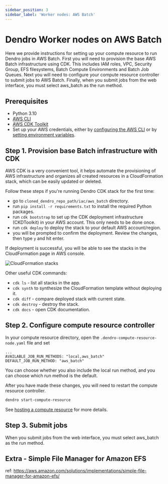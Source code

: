 ```yaml
---
sidebar_position: 3
sidebar_label: 'Worker nodes: AWS Batch'
---
```


# Dendro Worker nodes on AWS Batch

Here we provide instructions for setting up your compute resource to run Dendro jobs in AWS Batch. First you will need to provision the base AWS Batch infrastructure using CDK. This includes IAM roles, VPC, Security Group, EFS filesystems, Batch Compute Environments and Batch Job Queues. Next you will need to configure your compute resource controller to submit jobs to AWS Batch. Finally, when you submit jobs from the web interface, you must select aws_batch as the run method.

## Prerequisites

- Python 3.10
- [AWS CLI](https://docs.aws.amazon.com/cli/latest/userguide/getting-started-install.html)
- [AWS CDK Toolkit](https://docs.aws.amazon.com/cdk/latest/guide/cli.html)
- Set up your AWS credentials, either by [configuring the AWS CLI](https://docs.aws.amazon.com/cli/latest/userguide/cli-configure-quickstart.html) or by [setting environment variables](https://docs.aws.amazon.com/cli/latest/userguide/cli-configure-envvars.html).


## Step 1. Provision base Batch infrastructure with CDK

AWS CDK is a very convenient tool, it helps automate the provisioning of AWS infrastructure and organizes all created resources in a CloudFormation stack, which can be easily updated or deleted.

Follow these steps if you're running Dendro CDK stack for the first time:
- go to `cloned_dendro_repo_path/iac/aws_batch` directory.
- run `pip install -r requirements.txt` to install the required Python packages.
- run `cdk bootstrap` to set up the CDK deployment infrastructure (CKDToolkit) in your AWS account. This only needs to be done once.
- run `cdk deploy` to deploy the stack to your default AWS account/region.
- you will be prompted to confirm the deployment. Review the changes, then type `y` and hit enter.

If deployment is successful, you will be able to see the stacks in the CloudFormation page in AWS console.

![CloudFormation stacks](https://github.com/flatironinstitute/dendro/assets/3679296/87ca6dcd-fe59-4afc-b64f-4fcc24b64f86)

Other useful CDK commands:
- `cdk ls` - list all stacks in the app.
- `cdk synth` to synthesize the CloudFormation template without deploying it.
- `cdk diff` - compare deployed stack with current state.
- `cdk destroy` - destroy the stack.
- `cdk docs` - open CDK documentation.

## Step 2. Configure compute resource controller

In your compute resource directory, open the `.dendro-compute-resource-node.yaml` file and set

```
...
AVAILABLE_JOB_RUN_METHODS: "local,aws_batch"
DEFAULT_JOB_RUN_METHOD: "aws_batch"
```

You can choose whether you also include the local run method, and you can choose which run method is the default.

After you have made these changes, you will need to restart the compute resource controller.

```bash
dendro start-compute-resource
```

See [hosting a compute resource](./host_compute_resource.md) for more details.

## Step 3. Submit jobs

When you submit jobs from the web interface, you must select aws_batch as the run method.


## Extra - Simple File Manager for Amazon EFS

ref: https://aws.amazon.com/solutions/implementations/simple-file-manager-for-amazon-efs/